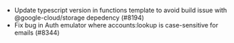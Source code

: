 - Update typescript version in functions template to avoid build issue with @google-cloud/storage depedency (#8194)
- Fix bug in Auth emulator where accounts:lookup is case-sensitive for emails (#8344)